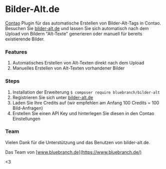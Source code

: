 # Bilder-Alt.de

[Contao](https://contao.org/) Plugin für das automatische Erstellen von Bilder-Alt-Tags in Contao.
Besuchen Sie [bilder-alt.de](https://bilder-alt.de/) und lassen Sie sich automatisch nach dem Upload von Bildern
"Alt-Texte" generieren oder manuell für bereits existierende Bilder.

### Features

1. Automatisches Erstellen von Alt-Texten direkt nach dem Upload
2. Manuelles Erstellen von Alt-Texten vorhandener Bilder

### Steps

1. Installation der Erweiterung `$ composer require bluebranch/bilder-alt`
1. Registrieren Sie sich unter [bilder-alt.de](https://app.bilder-alt.de/login)
2. Laden Sie Ihre Credits auf (wir empfehlen am Anfang 100 Credits = 100 Bild-Anfragen)
3. Erstellen Sie einen API Key und hinterlegen Sie diesen in den Contao Einstellungen

### Team

Vielen Dank für die Unterstützung und das Benutzen von bilder-alt.de. 

Das Team von [www.bluebranch.de](https://www.bluebranch.de/)

<3